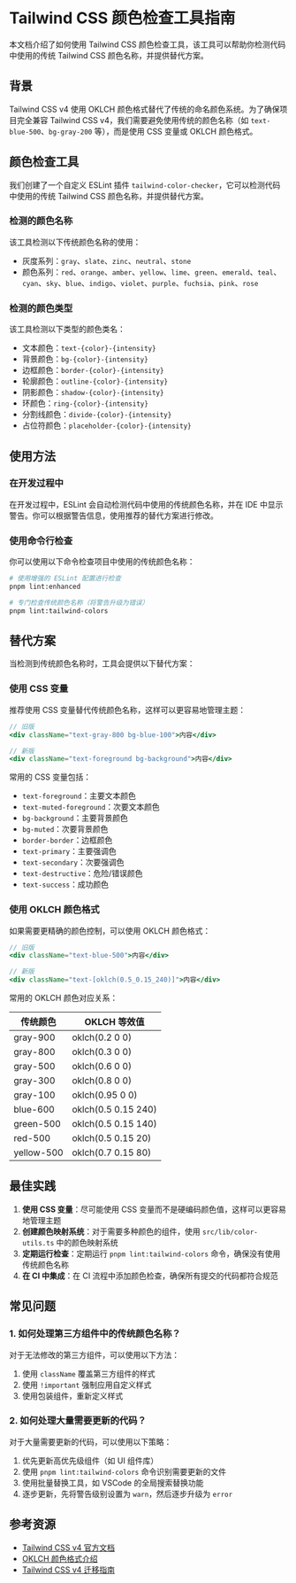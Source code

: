 # Tailwind CSS 颜色检查工具指南

本文档介绍了如何使用 Tailwind CSS 颜色检查工具，该工具可以帮助你检测代码中使用的传统 Tailwind CSS 颜色名称，并提供替代方案。

## 背景

Tailwind CSS v4 使用 OKLCH 颜色格式替代了传统的命名颜色系统。为了确保项目完全兼容 Tailwind CSS v4，我们需要避免使用传统的颜色名称（如 `text-blue-500`、`bg-gray-200` 等），而是使用 CSS 变量或 OKLCH 颜色格式。

## 颜色检查工具

我们创建了一个自定义 ESLint 插件 `tailwind-color-checker`，它可以检测代码中使用的传统 Tailwind CSS 颜色名称，并提供替代方案。

### 检测的颜色名称

该工具检测以下传统颜色名称的使用：

- 灰度系列：`gray`、`slate`、`zinc`、`neutral`、`stone`
- 颜色系列：`red`、`orange`、`amber`、`yellow`、`lime`、`green`、`emerald`、`teal`、`cyan`、`sky`、`blue`、`indigo`、`violet`、`purple`、`fuchsia`、`pink`、`rose`

### 检测的颜色类型

该工具检测以下类型的颜色类名：

- 文本颜色：`text-{color}-{intensity}`
- 背景颜色：`bg-{color}-{intensity}`
- 边框颜色：`border-{color}-{intensity}`
- 轮廓颜色：`outline-{color}-{intensity}`
- 阴影颜色：`shadow-{color}-{intensity}`
- 环颜色：`ring-{color}-{intensity}`
- 分割线颜色：`divide-{color}-{intensity}`
- 占位符颜色：`placeholder-{color}-{intensity}`

## 使用方法

### 在开发过程中

在开发过程中，ESLint 会自动检测代码中使用的传统颜色名称，并在 IDE 中显示警告。你可以根据警告信息，使用推荐的替代方案进行修改。

### 使用命令行检查

你可以使用以下命令检查项目中使用的传统颜色名称：

```bash
# 使用增强的 ESLint 配置进行检查
pnpm lint:enhanced

# 专门检查传统颜色名称（将警告升级为错误）
pnpm lint:tailwind-colors
```

## 替代方案

当检测到传统颜色名称时，工具会提供以下替代方案：

### 使用 CSS 变量

推荐使用 CSS 变量替代传统颜色名称，这样可以更容易地管理主题：

```jsx
// 旧版
<div className="text-gray-800 bg-blue-100">内容</div>

// 新版
<div className="text-foreground bg-background">内容</div>
```

常用的 CSS 变量包括：

- `text-foreground`：主要文本颜色
- `text-muted-foreground`：次要文本颜色
- `bg-background`：主要背景颜色
- `bg-muted`：次要背景颜色
- `border-border`：边框颜色
- `text-primary`：主要强调色
- `text-secondary`：次要强调色
- `text-destructive`：危险/错误颜色
- `text-success`：成功颜色

### 使用 OKLCH 颜色格式

如果需要更精确的颜色控制，可以使用 OKLCH 颜色格式：

```jsx
// 旧版
<div className="text-blue-500">内容</div>

// 新版
<div className="text-[oklch(0.5_0.15_240)]">内容</div>
```

常用的 OKLCH 颜色对应关系：

| 传统颜色 | OKLCH 等效值 |
|---------|-------------|
| gray-900 | oklch(0.2 0 0) |
| gray-800 | oklch(0.3 0 0) |
| gray-500 | oklch(0.6 0 0) |
| gray-300 | oklch(0.8 0 0) |
| gray-100 | oklch(0.95 0 0) |
| blue-600 | oklch(0.5 0.15 240) |
| green-500 | oklch(0.5 0.15 140) |
| red-500 | oklch(0.5 0.15 20) |
| yellow-500 | oklch(0.7 0.15 80) |

## 最佳实践

1. **使用 CSS 变量**：尽可能使用 CSS 变量而不是硬编码颜色值，这样可以更容易地管理主题
2. **创建颜色映射系统**：对于需要多种颜色的组件，使用 `src/lib/color-utils.ts` 中的颜色映射系统
3. **定期运行检查**：定期运行 `pnpm lint:tailwind-colors` 命令，确保没有使用传统颜色名称
4. **在 CI 中集成**：在 CI 流程中添加颜色检查，确保所有提交的代码都符合规范

## 常见问题

### 1. 如何处理第三方组件中的传统颜色名称？

对于无法修改的第三方组件，可以使用以下方法：

1. 使用 `className` 覆盖第三方组件的样式
2. 使用 `!important` 强制应用自定义样式
3. 使用包装组件，重新定义样式

### 2. 如何处理大量需要更新的代码？

对于大量需要更新的代码，可以使用以下策略：

1. 优先更新高优先级组件（如 UI 组件库）
2. 使用 `pnpm lint:tailwind-colors` 命令识别需要更新的文件
3. 使用批量替换工具，如 VSCode 的全局搜索替换功能
4. 逐步更新，先将警告级别设置为 `warn`，然后逐步升级为 `error`

## 参考资源

- [Tailwind CSS v4 官方文档](https://tailwindcss.com/docs)
- [OKLCH 颜色格式介绍](https://evilmartians.com/chronicles/oklch-in-css-why-quit-rgb-hsl)
- [Tailwind CSS v4 迁移指南](docs/tailwind-v4-migration-guide.md)
